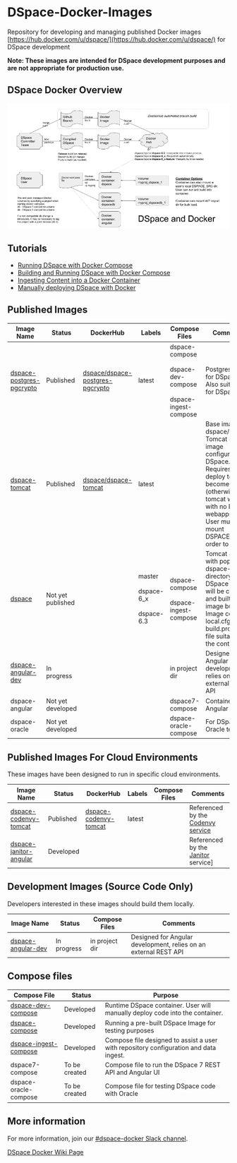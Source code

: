 # DSpace-Docker-Images
Repository for developing and managing published Docker images [https://hub.docker.com/u/dspace/](https://hub.docker.com/u/dspace/) for DSpace development

__Note: These images are intended for DSpace development purposes and are not appropriate for production use.__

## DSpace Docker Overview
![DSpace Docker Overview Diagram](documentation/DSpaceDockerFlow.png)

## Tutorials

- [Running DSpace with Docker Compose](docker-compose-files/dspace-compose/README.md)
- [Building and Running DSpace with Docker Compose](docker-compose-files/dspace-dev-compose/README.md)
- [Ingesting Content into a Docker Container](docker-compose-files/dspace-ingest-compose/README.md)
- [Manually deploying DSpace with Docker](documentation/tutorial.md)

## Published Images

| Image Name | Status | DockerHub | Labels | Compose Files | Comments |
| ---------- | ------ | --------- | ------ | ------------- | -------- |
| [dspace-postgres-pgcrypto](dockerfiles/dspace-postgres-pgcrypto) | Published |  [dspace/dspace-postgres-pgcrypto](https://hub.docker.com/r/dspace/dspace-postgres-pgcrypto/) | latest | dspace-compose <br/><br/>dspace-dev-compose<br/><br/>dspace-ingest-compose | Postgres image for DSpace 6+.  Also suitable for DSpace 5.|
| [dspace-tomcat](dockerfiles/dspace-tomcat) | Published | [dspace/dspace-tomcat](https://hub.docker.com/r/dspace/dspace-tomcat/) | latest |  | Base image for dspace/dspace. <br/>Tomcat + Ant image configured for DSpace. <br/>Requires an ant deploy to become usable (otherwise tomcat will start with no DSpace webapps). <br/> User must mount DSPACE_SRC in order to deploy. |
| [dspace](dockerfiles/dspace) | Not yet published || master<br/><br/>dspace-6_x<br/><br/>dspace-6.3 |dspace-compose <br/><br/>dspace-ingest-compose | Tomcat + Ant with populated dspace-install directory. <br/>DSpace code will be cloned and built during image build. <br/>Image contains local.cfg and build.properties file suitable for the container. |
| [dspace-angular-dev](dockerfiles/dspace-angular-dev) | In progress ||| in project dir | Designed for Angular development, relies on an external REST API |
| dspace-angular | Not yet developed || | dspace7-compose | Containerized Angular UI |
| dspace-oracle | Not yet developed ||| dspace-oracle-compose | For DSpace / Oracle testing |

## Published Images For Cloud Environments
These images have been designed to run in specific cloud environments.

| Image Name | Status | DockerHub | Labels | Compose Files | Comments |
| ---------- | ------ | --------- | ------ | ------------- | -------- |
| [dspace-codenvy-tomcat](dockerfiles/dspace-codenvy-tomcat) |Published|[dspace-codenvy-tomcat](https://hub.docker.com/r/dspace/dspace-codenvy-tomcat/) |latest||Referenced by the [Codenvy service](https://codenvy.io)|
| [dspace-janitor-angular](dockerfiles/dspace-janitor-angular)|Developed||||Referenced by the [Janitor](https://janitor.technology) service]|

## Development Images (Source Code Only)
Developers interested in these images should build them locally.

| Image Name | Status | Compose Files | Comments |
| ---------- | ------ | ------------- | -------- |
| [dspace-angular-dev](dockerfiles/dspace-angular-dev) | In progress | in project dir | Designed for Angular development, relies on an external REST API |


## Compose files

| Compose File | Status | Purpose |
| ------------ | ------ | ------- |
| [dspace-dev-compose](docker-compose-files/dspace-dev-compose) | Developed | Runtime DSpace container.  User will manually deploy code into the container. |
| [dspace-compose](docker-compose-files/dspace-compose) | Developed | Running a pre-built DSpace Image for testing purposes |
| [dspace-ingest-compose](docker-compose-files/dspace-ingest-compose) | Developed |Compose file designed to assist a user with repository configuration and data ingest. |
| dspace7-compose | To be created | Compose file to run the DSpace 7 REST API and Angular UI |
| dspace-oracle-compose | To be created| Compose file for testing DSpace code with Oracle |

## More information
For more information, join our [#dspace-docker Slack channel](https://dspace-org.slack.com/messages/C9YD42PV3).

[DSpace Docker Wiki Page](https://wiki.duraspace.org/display/DSPACE/DSpace+and+Docker)
